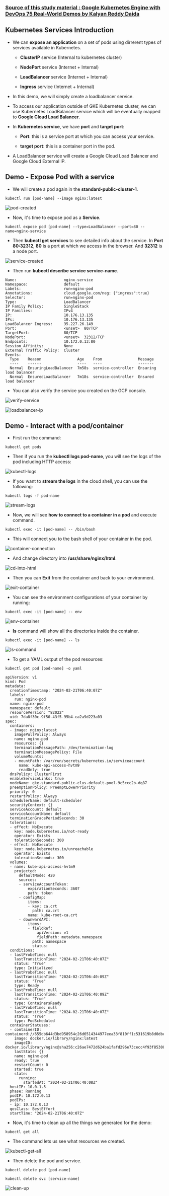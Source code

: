 ### [Source of this study material : Google Kubernetes Engine with DevOps 75 Real-World Demos by Kalyan Reddy Daida](https://www.udemy.com/course/gcp-google-kubernetes-engine-gke-with-devops/?couponCode=24T4FS22124)


## Kubernetes Services Introduction

- We can **expose an application** on a set of pods using dirrerent types of services available in Kubernetes.

  - **ClusterIP** service (Internal to kubernetes cluster)

  - **NodePort** service (Internet + Internal)

  - **LoadBalancer** service (Internet + Internal)

  - **Ingress** service (Internet + Internal)


- In this demo, we will simply create a loadbalancer service. 


- To access our application outside of GKE Kubernetes cluster, we can use Kubernetes LoadBalancer service which will be eventually mapped to **Google Cloud Load Balancer**.


- In **Kubernetes service**, we have **port** and **target port**:

  - **Port**: this is a service port at which you can access your service.
  
  - **target port**: this is a container port in the pod.


- A LoadBalancer service will create a Google Cloud Load Balancer and Google Cloud External IP.



## Demo - Expose Pod with a service

- We will create a pod again in the **standard-public-cluster-1**. 


```
kubectl run [pod-name] --image nginx:latest
```


![pod-created](/GCP_pictures/Study-logs/gke-service2/pod-created.PNG "Pod created")


- Now, it's time to expose pod as a **Service**.


```
kubectl expose pod [pod-name] --type=LoadBalancer --port=80 --name=nginx-service
```


- Then **kubectl get services** to see detailed info about the service. In **Port 80:32312**, **80** is a port at which we access in the browser. And **32312** is a node port. 


![service-created](/GCP_pictures/Study-logs/gke-service2/kubectl-get-services.PNG "kubectl get services")


- Then run **kubectl describe service service-name**.


```
Name:                     nginx-service
Namespace:                default
Labels:                   run=nginx-pod
Annotations:              cloud.google.com/neg: {"ingress":true}
Selector:                 run=nginx-pod
Type:                     LoadBalancer
IP Family Policy:         SingleStack
IP Families:              IPv4
IP:                       10.176.13.135
IPs:                      10.176.13.135
LoadBalancer Ingress:     35.227.26.149
Port:                     <unset>  80/TCP
TargetPort:               80/TCP
NodePort:                 <unset>  32312/TCP
Endpoints:                10.172.0.13:80
Session Affinity:         None
External Traffic Policy:  Cluster
Events:
  Type    Reason                Age    From                Message
  ----    ------                ----   ----                -------
  Normal  EnsuringLoadBalancer  7m58s  service-controller  Ensuring load balancer
  Normal  EnsuredLoadBalancer   7m18s  service-controller  Ensured load balancer
```


- You can also verify the service you created on the GCP console.


![verify-service](/GCP_pictures/Study-logs/gke-service2/verify-service.PNG "Verify service")


![loadbalancer-ip](/GCP_pictures/Study-logs/gke-service2/loadbalancer-ip.PNG "LoadBalancer IP in browser")



## Demo - Interact with a pod/container

- First run the command:


```
kubectl get pods
```

- Then if you run the **kubectl logs pod-name**, you will see the logs of the pod including HTTP access:


![kubectl-logs](/GCP_pictures/Study-logs/gke-service2/kubectl-logs.PNG "kubectl logs")


- If you want to **stream the logs** in the cloud shell, you can use the following:


```
kubectl logs -f pod-name
```

![stream-logs](/GCP_pictures/Study-logs/gke-service2/stream-logs.PNG "Stream logs")


- Now, we will see **how to connect to a container in a pod** and execute command.


```
kubectl exec -it [pod-name] -- /bin/bash
```

- This will connect you to the bash shell of your container in the pod.


![container-connection](/GCP_pictures/Study-logs/gke-service2/container-connection.PNG "kubectl exec -it podname -- /bin/bash")


- And change directory into **/usr/share/nginx/html**.


![cd-into-html](/GCP_pictures/Study-logs/gke-service2/cd-to-html.PNG "CD into html folder")


- Then you can **Exit** from the container and back to your environment.


![exit-container](/GCP_pictures/Study-logs/gke-service2/exit-container.PNG "Exit container")


- You can see the environment configurations of your container by running:


```
kubectl exec -it [pod-name] -- env
```


![env-container](/GCP_pictures/Study-logs/gke-service2/env-container.PNG "env command")


- **ls** command will show all the directories inside the container.


```
kubectl exec -it [pod-name] -- ls
```


![ls-command](/GCP_pictures/Study-logs/gke-service2/ls-command.PNG "ls command")


- To get a YAML output of the pod resources:


```
kubectl get pod [pod-name] -o yaml
```

```
apiVersion: v1
kind: Pod
metadata:
  creationTimestamp: "2024-02-21T06:40:07Z"
  labels:
    run: nginx-pod
  name: nginx-pod
  namespace: default
  resourceVersion: "82022"
  uid: 7da8f30c-9f50-43f5-95b4-ca2a9d223a03
spec:
  containers:
  - image: nginx:latest
    imagePullPolicy: Always
    name: nginx-pod
    resources: {}
    terminationMessagePath: /dev/termination-log
    terminationMessagePolicy: File
    volumeMounts:
    - mountPath: /var/run/secrets/kubernetes.io/serviceaccount
      name: kube-api-access-hvtm9
      readOnly: true
  dnsPolicy: ClusterFirst
  enableServiceLinks: true
  nodeName: gke-standard-public-clus-default-pool-9c5ccc2b-dq87
  preemptionPolicy: PreemptLowerPriority
  priority: 0
  restartPolicy: Always
  schedulerName: default-scheduler
  securityContext: {}
  serviceAccount: default
  serviceAccountName: default
  terminationGracePeriodSeconds: 30
  tolerations:
  - effect: NoExecute
    key: node.kubernetes.io/not-ready
    operator: Exists
    tolerationSeconds: 300
  - effect: NoExecute
    key: node.kubernetes.io/unreachable
    operator: Exists
    tolerationSeconds: 300
  volumes:
  - name: kube-api-access-hvtm9
    projected:
      defaultMode: 420
      sources:
      - serviceAccountToken:
          expirationSeconds: 3607
          path: token
      - configMap:
          items:
          - key: ca.crt
            path: ca.crt
          name: kube-root-ca.crt
      - downwardAPI:
          items:
          - fieldRef:
              apiVersion: v1
              fieldPath: metadata.namespace
            path: namespace
            status:
  conditions:
  - lastProbeTime: null
    lastTransitionTime: "2024-02-21T06:40:07Z"
    status: "True"
    type: Initialized
  - lastProbeTime: null
    lastTransitionTime: "2024-02-21T06:40:09Z"
    status: "True"
    type: Ready
  - lastProbeTime: null
    lastTransitionTime: "2024-02-21T06:40:09Z"
    status: "True"
    type: ContainersReady
  - lastProbeTime: null
    lastTransitionTime: "2024-02-21T06:40:07Z"
    status: "True"
    type: PodScheduled
  containerStatuses:
  - containerID: containerd://655db644d3bd958954c26d6514344977eea33f810ff1c531619b8d0dbec5ba42
    image: docker.io/library/nginx:latest
    imageID: docker.io/library/nginx@sha256:c26ae7472d624ba1fafd296e73cecc4f93f853088e6a9c13c0d52f6ca5865107
    lastState: {}
    name: nginx-pod
    ready: true
    restartCount: 0
    started: true
    state:
      running:
        startedAt: "2024-02-21T06:40:08Z"
  hostIP: 10.0.1.5
  phase: Running
  podIP: 10.172.0.13
  podIPs:
  - ip: 10.172.0.13
  qosClass: BestEffort
  startTime: "2024-02-21T06:40:07Z"
```


- Now, it's time to clean up all the things we generated for the demo:


```
kubectl get all
```

- The command lets us see what resources we created.


![kubectl-get-all](/GCP_pictures/Study-logs/gke-service2/kubectl-get-all.PNG "kubectl get all")


- Then delete the pod and service.


```
kubectl delete pod [pod-name]
```


```
kubectl delete svc [service-name]
```


![clean-up](/GCP_pictures/Study-logs/gke-service2/clean-up.PNG "clean up things")


